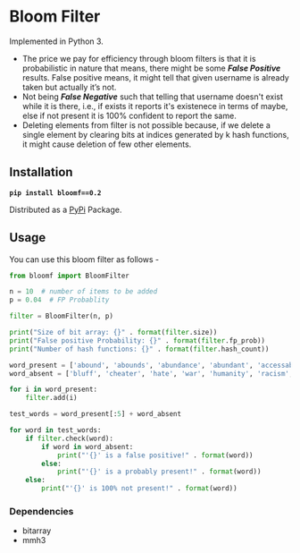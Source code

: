 # Bloom Filter

Implemented in Python 3.

- The price we pay for efficiency through bloom filters is that it is probabilistic in nature that means, there might be some **_False Positive_** results. False positive means, it might tell that given username is already taken but actually it’s not.
- Not being **_False Negative_** such that telling that username doesn't exist while it is there, i.e., if exists it reports it's existenece in terms of maybe, else if not present it is 100% confident to report the same.
- Deleting elements from filter is not possible because, if we delete a single element by clearing bits at indices generated by k hash functions, it might cause deletion of few other elements.

## Installation

**`pip install bloomf==0.2`**

Distributed as a [PyPi](https://pypi.org/project/bloomf/) Package.

## Usage

You can use this bloom filter as follows -

```python
from bloomf import BloomFilter

n = 10  # number of items to be added
p = 0.04  # FP Probablity

filter = BloomFilter(n, p)

print("Size of bit array: {}" . format(filter.size))
print("False positive Probability: {}" . format(filter.fp_prob))
print("Number of hash functions: {}" . format(filter.hash_count))

word_present = ['abound', 'abounds', 'abundance', 'abundant', 'accessable', 'bloom', 'blossom', 'bolster', 'bonny', 'bonus', 'bonuses']
word_absent = ['bluff', 'cheater', 'hate', 'war', 'humanity', 'racism', 'hurt', 'facebook', 'sambhav', 'twitter']

for i in word_present:
    filter.add(i)

test_words = word_present[:5] + word_absent

for word in test_words:
    if filter.check(word):
        if word in word_absent:
            print("'{}' is a false positive!" . format(word))
        else:
            print("'{}' is a probably present!" . format(word))
    else:
        print("'{}' is 100% not present!" . format(word))
```

### Dependencies

- bitarray
- mmh3
